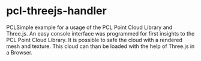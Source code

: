 # pcl-threejs-handler
PCLSimple example for a usage of the PCL Point Cloud Library and Three.js. An easy console interface was programmed for first insights to the PCL Point Cloud Library. It is possible to safe the cloud with a rendered mesh and texture. This cloud can than be loaded with the help of Three.js in a Browser.
